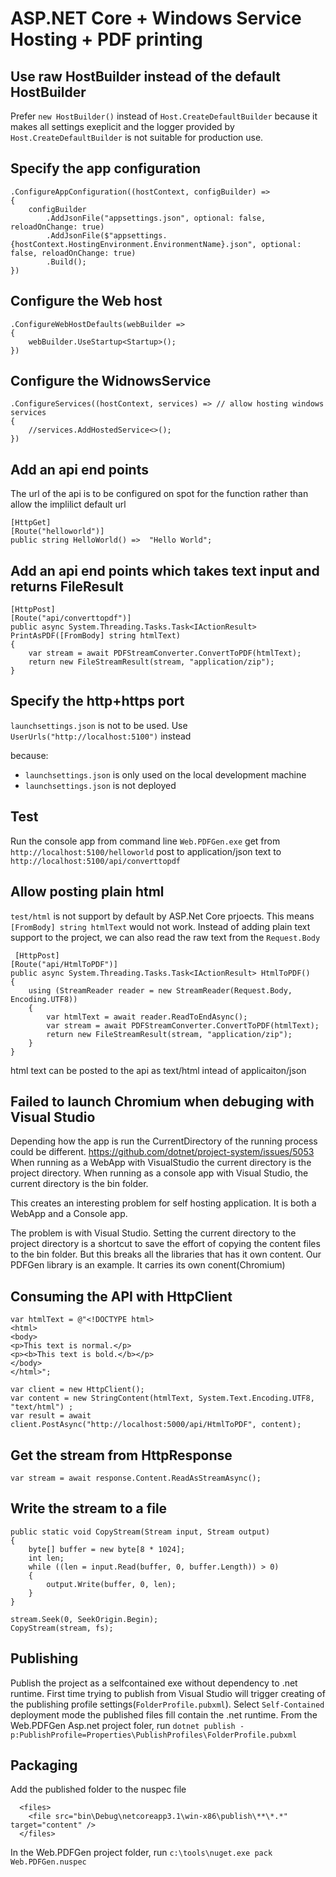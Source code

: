 # ASP.NET Core + Windows Service Hosting + PDF printing

## Use raw HostBuilder instead of the default HostBuilder

Prefer `new HostBuilder()` instead of `Host.CreateDefaultBuilder` because it makes all settings exeplicit and the logger provided by `Host.CreateDefaultBuilder` is not suitable for production use.

## Specify the app configuration
```
.ConfigureAppConfiguration((hostContext, configBuilder) =>
{
    configBuilder
        .AddJsonFile("appsettings.json", optional: false, reloadOnChange: true)
        .AddJsonFile($"appsettings.{hostContext.HostingEnvironment.EnvironmentName}.json", optional: false, reloadOnChange: true)
        .Build();
})
```

## Configure the Web host
```
.ConfigureWebHostDefaults(webBuilder =>
{
    webBuilder.UseStartup<Startup>();
})
```

## Configure the WidnowsService
```
.ConfigureServices((hostContext, services) => // allow hosting windows services
{
    //services.AddHostedService<>();
})
```

## Add an api end points
The url of the api is to be configured on spot for the function rather than allow the implilict default url
```
[HttpGet]
[Route("helloworld")]
public string HelloWorld() =>  "Hello World";
```

## Add an api end points which takes text input and returns FileResult
```
[HttpPost]
[Route("api/converttopdf")]
public async System.Threading.Tasks.Task<IActionResult> PrintAsPDF([FromBody] string htmlText)
{
    var stream = await PDFStreamConverter.ConvertToPDF(htmlText);
    return new FileStreamResult(stream, "application/zip");
}
```

## Specify the http+https port
`launchsettings.json` is not to be used. Use `UserUrls("http://localhost:5100")` instead

because:
 - `launchsettings.json` is only used on the local development machine
 - `launchsettings.json` is not deployed

## Test 
Run the console app from command line `Web.PDFGen.exe`
get from `http://localhost:5100/helloworld`
post to application/json text to `http://localhost:5100/api/converttopdf`

## Allow posting plain html
`test/html` is not support by default by ASP.Net Core prjoects. This means `[FromBody] string htmlText` would not work. Instead of adding plain text support to the project, we can also read the raw text from the `Request.Body`
```
 [HttpPost]
[Route("api/HtmlToPDF")]
public async System.Threading.Tasks.Task<IActionResult> HtmlToPDF()
{
    using (StreamReader reader = new StreamReader(Request.Body, Encoding.UTF8))
    {
        var htmlText = await reader.ReadToEndAsync();
        var stream = await PDFStreamConverter.ConvertToPDF(htmlText);
        return new FileStreamResult(stream, "application/zip");
    }
}
```
html text can be posted to the api as text/html intead of applicaiton/json

## Failed to launch Chromium when debuging with Visual Studio
Depending how the app is run the CurrentDirectory of the running process could be different.
https://github.com/dotnet/project-system/issues/5053
When running as a WebApp with VisualStudio the current directory is the project directory. When running as a console app with Visual Studio, the current directory is the bin folder.

This creates an interesting problem for self hosting application. It is both a WebApp and a Console app.

The problem is with Visual Studio. Setting the current directory to the project directory is a shortcut to save the effort of copying the content files to the bin folder. But this breaks all the libraries that has it own content. Our PDFGen library is an example. It carries its own conent(Chromium)

## Consuming the API with HttpClient
```
var htmlText = @"<!DOCTYPE html>
<html>
<body>
<p>This text is normal.</p>
<p><b>This text is bold.</b></p>
</body>
</html>";

var client = new HttpClient();
var content = new StringContent(htmlText, System.Text.Encoding.UTF8, "text/html") ;
var result = await client.PostAsync("http://localhost:5000/api/HtmlToPDF", content);
```

## Get the stream from HttpResponse
`var stream = await response.Content.ReadAsStreamAsync();`

## Write the stream to a file
```
public static void CopyStream(Stream input, Stream output)
{
    byte[] buffer = new byte[8 * 1024];
    int len;
    while ((len = input.Read(buffer, 0, buffer.Length)) > 0)
    {
        output.Write(buffer, 0, len);
    }
}

stream.Seek(0, SeekOrigin.Begin);
CopyStream(stream, fs);

```

## Publishing
Publish the project as a selfcontained exe without dependency to .net runtime. First time trying to publish from Visual Studio will trigger creating of the publishing profile settings(`FolderProfile.pubxml`). Select `Self-Contained` deployment mode the published files fill contain the .net runtime.
From the Web.PDFGen Asp.net project foler, run `dotnet publish -p:PublishProfile=Properties\PublishProfiles\FolderProfile.pubxml`

## Packaging
Add the published folder to the nuspec file 
```
  <files>
    <file src="bin\Debug\netcoreapp3.1\win-x86\publish\**\*.*" target="content" />
  </files>
```

In the Web.PDFGen project folder, run `c:\tools\nuget.exe pack Web.PDFGen.nuspec`